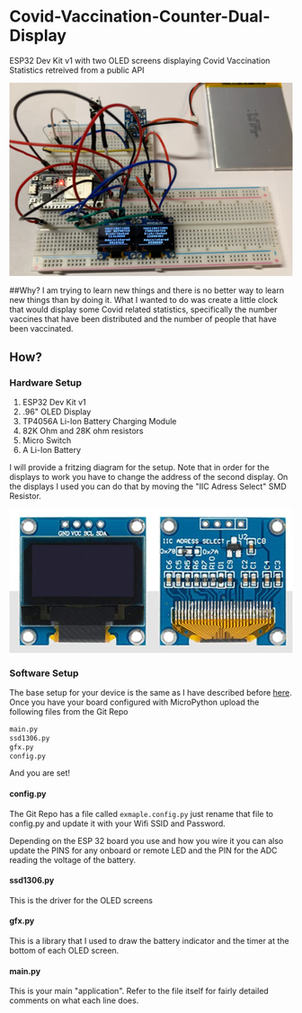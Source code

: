 # Covid-Vaccination-Counter-Dual-Display

ESP32 Dev Kit v1 with two OLED screens displaying Covid Vaccination Statistics retreived from a public API

![](Images/Set%20Up.png)

##Why?
I am trying to learn new things and there is no better way to learn new things than by doing it. What I wanted to do was create a little clock that would display some Covid related statistics, specifically the number vaccines that have been distributed and the number of people that have been vaccinated.

## How?

### Hardware Setup

1. ESP32 Dev Kit v1
2. .96" OLED Display
3. TP4056A Li-Ion Battery Charging Module
4. 82K Ohm and 28K ohm resistors
5. Micro Switch
6. A Li-Ion Battery

I will provide a fritzing diagram for the setup. Note that in order for the displays to work you have to change the address of the second display. On the displays I used you can do that by moving the "IIC Adress Select" SMD Resistor.

![](Images/OLED%20Screen.png)

### Software Setup

The base setup for your device is the same as I have described before [here](https://github.com/cashoefman/ESP32-BME680-uPy). Once you have your board configured with MicroPython upload the following files from the Git Repo
```
main.py
ssd1306.py
gfx.py
config.py
```
And you are set!

#### config.py
The Git Repo has a file called `exmaple.config.py` just rename that file to config.py and update it with your Wifi SSID and Password.

Depending on the ESP 32 board you use and how you wire it you can also update the PINS for any onboard or remote LED and the PIN for the ADC reading the voltage of the battery.

#### ssd1306.py
This is the driver for the OLED screens

#### gfx.py
This is a library that I used to draw the battery indicator and the timer at the bottom of each OLED screen.

#### main.py
This is your main "application". Refer to the file itself for fairly detailed comments on what each line does.
